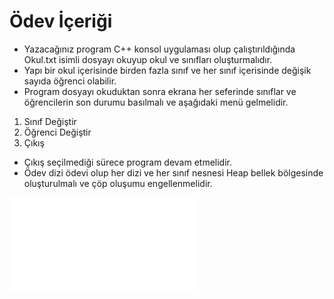 # Ödev İçeriği 
- Yazacağınız program C++ konsol uygulaması olup çalıştırıldığında Okul.txt isimli dosyayı okuyup okul ve sınıfları oluşturmalıdır. 
- Yapı bir okul içerisinde birden fazla sınıf ve her sınıf içerisinde değişik sayıda öğrenci olabilir. 
- Program dosyayı okuduktan sonra ekrana her seferinde sınıflar ve öğrencilerin son durumu basılmalı ve aşağıdaki menü gelmelidir. 
1. Sınıf Değiştir 
2. Öğrenci Değiştir 
3. Çıkış 
- Çıkış seçilmediği sürece program devam etmelidir.
- Ödev dizi ödevi olup her dizi ve her sınıf nesnesi Heap bellek bölgesinde oluşturulmalı ve çöp oluşumu engellenmelidir.

 
 ![Tüm detayları görmek için lütfen tıklayınız ](1.pdf)
